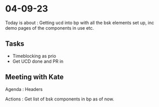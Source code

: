 # 04-09-23

Today is about :
Getting ucd into bp with all the bsk elements set up, inc demo pages of the components in use etc.

## Tasks
- Timeblocking as prio
- Get UCD done and PR in


## Meeting with Kate

Agenda : Headers

Actions : 
Get list of bsk components in bp as of now. 

